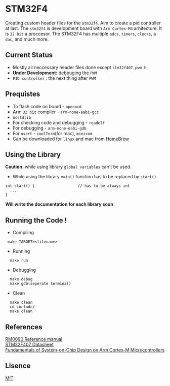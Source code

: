 # STM32F4
Creating custom header files for the `stm32f4`. Aim to create a pid controller at last. 
The `stm32f4` is development board with `Arm Cortex-M4` arhitecture. It is `32 bit` a proccesor. The STM32F4 has multiple `adcs`,  `timers`, `clocks`, a `dac`, and much more.

## Current Status
* Mostly all neccessary header files done except `stm32f407_pwm.h`
* **Under Development:** debbuging the `PWM`
* `PID controller` : the next thing after `PWM`

## Prequistes
* To flash code on board - `openocd`
* Arm `32 bit` compiler - `arm-none-eabi-gcc`
* `nostdlib`
* For checking code and debugging - `readelf`
* For debugging - `arm-none-eabi-gdb`
* For `usart` - `coolTerm`(for mac), `minicom`
* Can be downloaded for `linux` and mac from [HomeBrew](brew.sh)

## Using the Library
**Caution**: while using library `global variables` can't be used.
* While using the library `main()` function has to be replaced by `start()`
```
int start() {                   // has to be always int
  ...
}
```
**Will write the documentation for each library soon**

## Running the Code !
* Compiling
```
 make TARGET=<filename>
```
* Running
```
  make run
```
* Debugging
```
  make debug
  make gdb(seperate terminal)
```
* Clean
```
  make clean
  cd include/
  make clean
```

## References
[RM0090 Reference manual](https://github.com/vtarale/STM32F4/blob/main/Datasheets/reference_manual.pdf) <br/>
[STM32F407 Datasheet](https://github.com/vtarale/STM32F4/blob/main/Datasheets/datasheet.pdf) <br/>
[Fundamentals of System-on-Chip Design on Arm Cortex-M Microcontrollers](https://www.arm.com/resources/education/books/fundamentals-soc)

## Lisence
[MIT](https://github.com/vtarale/STM32F4/blob/main/LICENSE)
